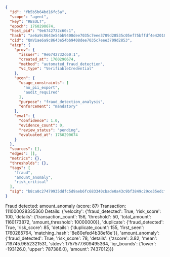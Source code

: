 ```json
{
  "id": "fb5b5b64bd16fc5a",
  "scope": "agent",
  "key": "RESULT",
  "epoch": 1760290674,
  "host_pid": "9e6742732c60:1",
  "hash": "ae6a9c8643e54bb9408dee7035c7eee3709d28535c05ef75bffdf4e420107095",
  "cid": "QmV1ae6a9c8643e54bb9408dee7035c7eee3709d2853",
  "aicp": {
    "prov": {
      "issuer": "9e6742732c60:1",
      "created_at": 1760290674,
      "method": "automated_fraud_detection",
      "vc_type": "VerifiableCredential"
    },
    "ucon": {
      "usage_constraints": [
        "no_pii_export",
        "audit_required"
      ],
      "purpose": "fraud_detection_analysis",
      "enforcement": "mandatory"
    },
    "eval": {
      "confidence": 1.0,
      "evidence_count": 0,
      "review_status": "pending",
      "evaluated_at": 1760290674
    }
  },
  "sources": [],
  "edges": [],
  "metrics": {},
  "thresholds": {},
  "tags": [
    "fraud",
    "amount_anomaly",
    "risk_critical"
  ],
  "sig": "b8ca0c27479935ddfc5d9aeb6fc683340cbade0a43c9bf3849c29ce35edcf81a"
}
```

Fraud detected: amount_anomaly (score: 87)
Transaction: 111000028335360
Details: {'velocity': {'fraud_detected': True, 'risk_score': 100, 'details': {'transaction_count': 156, 'threshold': 50, 'total_amount': 1160173872, 'amount_threshold': 10000000}}, 'duplicate': {'fraud_detected': True, 'risk_score': 85, 'details': {'duplicate_count': 155, 'first_seen': 1760285764, 'matching_hash': '8e80efed4b38ef8e'}}, 'amount_anomaly': {'fraud_detected': True, 'risk_score': 78, 'details': {'zscore': 3.82, 'mean': 719745.9652321531, 'stdev': 1757577.609495364, 'iqr_bounds': {'lower': -193126.0, 'upper': 787386.0}, 'amount': 7437012}}}
